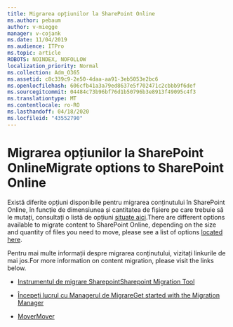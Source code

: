 ```yaml
---
title: Migrarea opțiunilor la SharePoint Online
ms.author: pebaum
author: v-miegge
manager: v-cojank
ms.date: 11/04/2019
ms.audience: ITPro
ms.topic: article
ROBOTS: NOINDEX, NOFOLLOW
localization_priority: Normal
ms.collection: Adm_O365
ms.assetid: c8c339c9-2e50-4daa-aa91-3eb5053e2bc6
ms.openlocfilehash: 606cfb41a3a79ed8637e5f702471c2cbbb9f6def
ms.sourcegitcommit: 04484c73b96bf76d1b50796b3e8913f49095c4f3
ms.translationtype: MT
ms.contentlocale: ro-RO
ms.lasthandoff: 04/18/2020
ms.locfileid: "43552790"
---
```

# <a name="migrate-options-to-sharepoint-online"></a><span data-ttu-id="c9f8c-102">Migrarea opțiunilor la SharePoint Online</span><span class="sxs-lookup"><span data-stu-id="c9f8c-102">Migrate options to SharePoint Online</span></span>

<span data-ttu-id="c9f8c-103">Există diferite opțiuni disponibile pentru migrarea conținutului în SharePoint Online, în funcție de dimensiunea și cantitatea de fișiere pe care trebuie să le mutați, consultați o listă de opțiuni [situate aici](https://docs.microsoft.com/sharepointmigration/migrate-to-sharepoint-online).</span><span class="sxs-lookup"><span data-stu-id="c9f8c-103">There are different options available to migrate content to SharePoint Online, depending on the size and quantity of files you need to move, please see a list of options [located here](https://docs.microsoft.com/sharepointmigration/migrate-to-sharepoint-online).</span></span>

<span data-ttu-id="c9f8c-104">Pentru mai multe informații despre migrarea conținutului, vizitați linkurile de mai jos.</span><span class="sxs-lookup"><span data-stu-id="c9f8c-104">For more information on content migration, please visit the links below.</span></span>

- [<span data-ttu-id="c9f8c-105">Instrumentul de migrare Sharepoint</span><span class="sxs-lookup"><span data-stu-id="c9f8c-105">Sharepoint Migration Tool</span></span>](https://docs.microsoft.com/sharepointmigration/introducing-the-sharepoint-migration-tool)

- [<span data-ttu-id="c9f8c-106">Începeți lucrul cu Managerul de Migrare</span><span class="sxs-lookup"><span data-stu-id="c9f8c-106">Get started with the Migration Manager</span></span>](https://docs.microsoft.com/sharepointmigration/mm-get-started)

- [<span data-ttu-id="c9f8c-107">Mover</span><span class="sxs-lookup"><span data-stu-id="c9f8c-107">Mover</span></span>](https://mover.io/)
